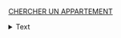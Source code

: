 [CHERCHER UN APPARTEMENT](112_small.mp3)
<details><summary>Text</summary>
- Allo?
- Bonjour, monsieur. J'appelle pour l'appartement dans le centre de Grenoble. Il y a une annonce sur internet. Est-ce que je peux avoir plus d'informations?
- Oui, bien sůr! Qu'est-ce que vous voulez savoir ?
- Où se trouve l'appartement exactement?
- ll se trouve rue Molière. C'est près de la place Victor Hugo. - Ah!C'est parfait. Ce n'est pas loin de mon travail. Et ilya un parking dans l'immeuble ?
- Non, mais il y a un grand parking public près de l'immeuble.
- D'accord! Et est-ce qu'il y a un ascenseur?
- Oui, c'est un immeuble récent avec ascenseur. - Et dans la salle de bains, il y a une douche ou une
baignoire? -Une douche.
- Et quels sont les meubles dans la chambre? -Ily a un lit double, un bureau et deux armoires.
- Ah, c'est bien! Et dans le séjour? - Alors, il y a une grande table avec des chaises, un
canapé et une table basse avec une télévision. -Ok. Est-ce que je peux visiter l'appartement demain matin ?
- Ah, désolé! Demain matin ce n'est pas possible.
Demain après-midi, si vous voulez. - Euh... D'accord, demain après-midi alors.
</details>
